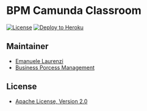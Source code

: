 # BPM Camunda Classroom

[![License](http://img.shields.io/:license-apache-blue.svg)](http://www.apache.org/licenses/LICENSE-2.0.html)
[![Deploy to Heroku](https://img.shields.io/badge/deploy%20to-Heroku-6762a6.svg?longCache=true)](https://heroku.com/deploy)


## Maintainer
- [Emanuele Laurenzi](https://github.com/manulaur)
- [Business Porcess Management](https://github.com/BPMBusinessInformationTechnology)

## License

- [Apache License, Version 2.0](https://github.com/DigiBP/digibp-archetype-camunda-boot/blob/master/LICENSE)